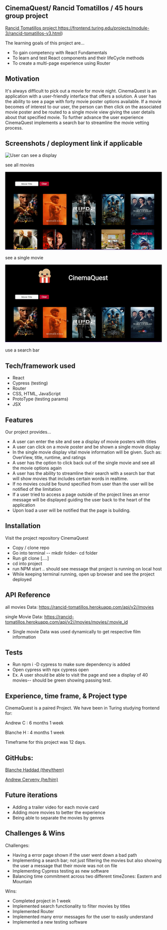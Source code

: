 ## CinemaQuest/ Rancid Tomatillos / 45 hours group project 

[Rancid Tomatillos project ](https://link-url-here.org)https://frontend.turing.edu/projects/module-3/rancid-tomatillos-v3.html)

The learning goals of this project are...
- To gain competency with React Fundamentals
- To learn and test React components and their lifeCycle methods
- To create a multi-page experience using Router 

## Motivation

It's always difficult to pick out a movie for movie night. CinemaQuest is an application with a user-friendly interface that offers a solution. A user has the ability to see a page with forty movie poster options available. If a movie becomes of interest to our user, the person can then click on the associated movie poster and be routed to a single movie view giving the user details about that specified movie. To further advance the user experience CinemaQuest implements a search bar to streamline the movie vetting process.  
 
## Screenshots / deployment link if applicable
![User can see a display](./src/assets/allMovies.gif)

see all movies

![User can see a single movie](./src/assets/singleMovie.gif)

see a single movie

![User can use a search bar](./src/assets/searchBar.gif)

use a search bar


## Tech/framework used

- React 
- Cypress (testing)
- Router 
- CSS, HTML, JavaScript
- ProtoType (testing params)
- JSX

## Features

Our project provides...
- A user can enter the site and see a display of movie posters with titles
- A user can click on a movie poster and be shown a single movie display
- In the single movie display vital movie information will be given. Such as: OverView, title, runtime, and ratings 
- A user has the option to click back out of the single movie and see all the movie options again 
- A user has the ability to streamline their search with a search bar that will show movies that includes certain words in realtime. 
- If no movies could be found specified from user than the user will be notified of the limitation
- If a user tried to access a page outside of the project lines an error message will be displayed guiding the user back to the heart of the application
- Upon load a user will be notified that the page is building. 

## Installation

Visit the project repository CinemaQuest 
- Copy / clone repo
- Go into terminal -- mkdir folder- cd folder 
- Run git clone [....]
- cd into project 
- run NPM start .. should see message that project is running on local host
- While keeping terminal running, open up browser and see the project deployed 

## API Reference

all movies Data: https://rancid-tomatillos.herokuapp.com/api/v2//movies

single Movie Data: https://rancid-tomatillos.herokuapp.com/api/v2//movies/movies/:movie_id

- Single movie Data was used dynamically to get respective film information 

## Tests

- Run npm i -D cypress to make sure dependency is added
- Open cypress with npx cypress open 
- Ex. A user should be able to visit the page and see a display of 40 movies-- should be green showing passing test. 

##   Experience, time frame, & Project type 
 
 CinemaQuest is a paired Project. We have been in Turing studying frontend for: 
 
 Andrew  C : 6 months 1 week
 
 Blanche H : 4 months 1 week
 
 Timeframe for this project was 12 days.
 
## GitHubs: 
 
 [Blanche Haddad (they/them)](https://github.com/BHaddad1)
 
 [Andrew Cerveny (he/him)](https://github.com/AndrewCerveny)

## Future iterations

- Adding a trailer video for each movie card 
- Adding more movies to better the experience
- Being able to separate the movies by genres 

## Challenges & Wins

Challenges:

- Having a error page shown if the user went down a bad path
- Implementing a search bar; not just filtering the movies but also showing the user a message that their movie was not on file
- Implementing Cypress testing as new software
- Balancing time commitment across two different timeZones: Eastern and Mountain

Wins: 

- Completed project in 1 week
- Implemented search functionality to filter movies by titles
- Implemented Router
- Implemented many error messages for the user to easily understand
- Implemented a new testing software 


